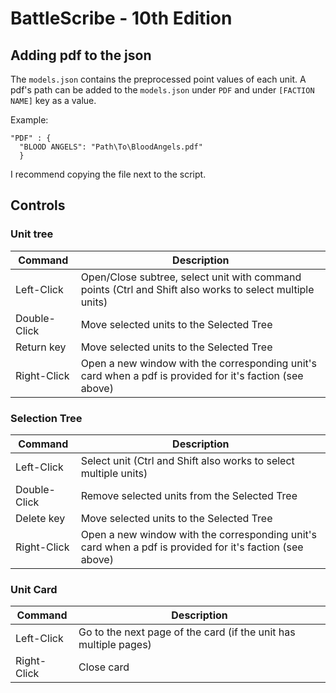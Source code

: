 # BattleScribe - 10th Edition

## Adding pdf to the json
The `models.json` contains the preprocessed point values of each unit. A pdf's path can be added to the `models.json` under `PDF` and under `[FACTION NAME]` key as a value.

Example:
```
"PDF" : {
  "BLOOD ANGELS": "Path\To\BloodAngels.pdf"
  }
```
I recommend copying the file next to the script.

## Controls

### Unit tree
| Command | Description |
| --- | --- |
| Left-Click | Open/Close subtree, select unit with command points (Ctrl and Shift also works to select multiple units) |
| Double-Click | Move selected units to the Selected Tree |
| Return key | Move selected units to the Selected Tree |
| Right-Click | Open a new window with the corresponding unit's card when a pdf is provided for it's faction (see above) |

### Selection Tree
| Command | Description |
| --- | --- |
| Left-Click | Select unit (Ctrl and Shift also works to select multiple units) |
| Double-Click | Remove selected units from the Selected Tree |
| Delete key | Move selected units to the Selected Tree |
| Right-Click | Open a new window with the corresponding unit's card when a pdf is provided for it's faction (see above) |

### Unit Card
| Command | Description |
| --- | --- |
| Left-Click | Go to the next page of the card (if the unit has multiple pages) |
| Right-Click | Close card |

